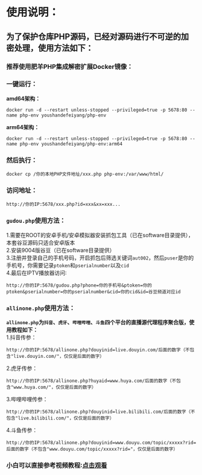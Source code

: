 # **使用说明：**
## **为了保护仓库PHP源码，已经对源码进行不可逆的加密处理，使用方法如下：**
### **推荐使用肥羊PHP集成解密扩展Docker镜像：**  
### **一键运行：**  
**amd64架构：**  
```
docker run -d --restart unless-stopped --privileged=true -p 5678:80 --name php-env youshandefeiyang/php-env
```  
**arm64架构：**  
```
docker run -d --restart unless-stopped --privileged=true -p 5678:80 --name php-env youshandefeiyang/php-env:arm64
```  
### **然后执行：**   
```
docker cp /你的本地PHP文件地址/xxx.php php-env:/var/www/html/
```   
### **访问地址：**
```
http://你的IP:5678/xxx.php?id=xxx&xx=xxx...
```
### `gudou.php`使用方法：  
1.需要在ROOT的安卓手机/安卓模拟器安装抓包工具（已在software目录提供），本套谷豆源码只适合安卓版本  
2.安装9004版谷豆（已在software目录提供）  
3.注册并登录自己的手机号码，开启抓包后筛选关键词`aut002`，然后`puser`是你的手机号，你需要记录`ptoken`和`pserialnumber`以及`cid`  
4.最后在IPTV播放器访问∶  
```
http://你的IP:5678/gudou.php?phone=你的手机号&ptoken=你的ptoken&pserialnumber=你的pserialnumber&cid=你的cid&id=谷豆频道对应id
```
### `allinone.php`使用方法： 
**`allinone.php`为`抖音`、`虎牙`、`哔哩哔哩`、`斗鱼`四个平台的直播源代理程序聚合版，使用教程如下：**  
1.抖音传参：
```
http://你的IP:5678/allinone.php?douyinid=live.douyin.com/后面的数字（不包含"live.douyin.com/"，仅仅是后面的数字）
``` 
2.虎牙传参：
```
http://你的IP:5678/allinone.php?huyaid=www.huya.com/后面的数字（不包含"www.huya.com/"，仅仅是后面的数字）
```   
3.哔哩哔哩传参：
```
http://你的IP:5678/allinone.php?douyinid=live.bilibili.com/后面的数字（不包含"live.bilibili.com/"，仅仅是后面的数字）
```   
4.斗鱼传参：
```
http://你的IP:5678/allinone.php?douyinid=www.douyu.com/topic/xxxxx?rid=后面的数字（不包含"www.douyu.com/topic/xxxxx?rid="，仅仅是后面的数字）
```   
### 小白可以直接参考视频教程∶[点击观看](https://v1.mk/php)
